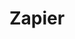 ---
blog: https://zapier.com/blog/
colors: "#bbaadd"
facebook: http://www.facebook.com/ZapierApp
font:
  name: Open Sans
  google: https://fonts.google.com/specimen/Open+Sans
github: zapier
guide: https://zapier.com/brand/
linkedin: http://www.linkedin.com/company/zapier/
logohandle: zapier
sort: zapier
title: Zapier
twitter: zapier
website: https://zapier.com/
wikipedia: https://en.wikipedia.org/wiki/Zapier
youtube: http://www.youtube.com/user/ZapierApp/videos
---